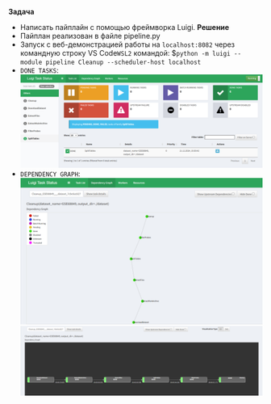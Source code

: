 **Задача**
 * Написать пайплайн с помощью фреймворка Luigi.
**Решение**
 * Пайплан реализован в файле pipeline.py
 * Запуск с веб-демонстрацией работы на ```localhost:8082``` через командную строку VS Code```WSL2``` командой: $```python -m luigi --module pipeline Cleanup --scheduler-host localhost```
 * ```DONE TASKS```: ![alt text](image.png)
 * ```DEPENDENCY GRAPH```: ![alt text](image-2.png)
 ![alt text](image-3.png)
